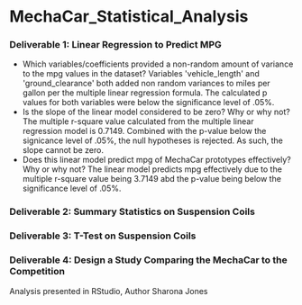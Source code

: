 # MechaCar_Statistical_Analysis


### Deliverable 1: Linear Regression to Predict MPG 
- Which variables/coefficients provided a non-random amount of variance to the mpg values in the dataset?
Variables 'vehicle_length' and 'ground_clearance' both added non random variances to miles per gallon per the multiple linear regression formula.  The calculated p values for both variables were below the significance level of .05%.
- Is the slope of the linear model considered to be zero? Why or why not?
The multiple r-square value calculated from the multiple linear regression model is 0.7149.  Combined with the p-value below the signicance level of .05%, the null hypotheses is rejected.  As such, the slope cannot be zero. 
- Does this linear model predict mpg of MechaCar prototypes effectively? Why or why not?
The linear model predicts mpg effectively due to the multiple r-square value being 3.7149 abd the p-value being below the significance level of .05%.

### Deliverable 2: Summary Statistics on Suspension Coils

### Deliverable 3: T-Test on Suspension Coils

### Deliverable 4: Design a Study Comparing the MechaCar to the Competition




Analysis presented in RStudio, Author Sharona Jones 

